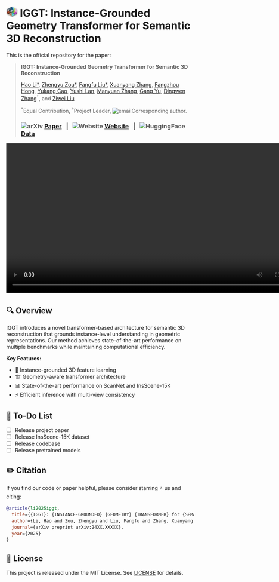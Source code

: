 # <img src="./assets/iggt_logo.png" alt="logo" width="30"/> IGGT: Instance-Grounded Geometry Transformer for Semantic 3D Reconstruction

This is the official repository for the paper:
> **IGGT: Instance-Grounded Geometry Transformer for Semantic 3D Reconstruction** 
>
> [Hao Li*](https://lifuguan.github.io/), [Zhengyu Zou*](), [Fangfu Liu*](https://scholar.google.com/citations?user=b-4FUVsAAAAJ&hl=zh-CN), [Xuanyang Zhang](https://scholar.google.com/citations?user=oPV20eMAAAAJ&hl=zh-CN), [Fangzhou Hong](https://scholar.google.com/citations?user=mhaiL5MAAAAJ&hl=zh-CN&oi=ao), [Yukang Cao](https://scholar.google.com/citations?user=1rIzYQgAAAAJ&hl=zh-CN&oi=ao), [Yushi Lan](https://scholar.google.com/citations?user=dTNZCUcAAAAJ&hl=zh-CN&oi=ao), [Manyuan Zhang](https://manyuan97.github.io/), [Gang Yu](https://www.skicyyu.org/), [Dingwen Zhang](https://teacher.nwpu.edu.cn/zdw2006yyy)<sup>†</sup>, and [Ziwei Liu](https://liuziwei7.github.io/)
>
> <sup>*</sup>Equal Contribution, <sup>†</sup>Project Leader, <img src="https://cdn.jsdelivr.net/gh/twitter/twemoji@14.0.2/assets/svg/2709.svg" alt="email" width="16"/>Corresponding author.
>
> ### <img src="https://raw.githubusercontent.com/simple-icons/simple-icons/develop/icons/arxiv.svg" alt="arXiv" width="20"/> [Paper](https://arxiv.org/abs/24XX.XXXXX) &nbsp; | &nbsp; <img src="https://raw.githubusercontent.com/simple-icons/simple-icons/develop/icons/internetarchive.svg" alt="Website" width="20"/> [Website](https://example.com) &nbsp; | &nbsp; <img src="https://huggingface.co/front/assets/huggingface_logo-noborder.svg" alt="HuggingFace" width="20"/> [Data](https://huggingface.co/datasets/YourOrg/InsScene-15K) 


<div align="center">
  <video src="./assets/demo_video.mp4" alt="IGGT Demo" width="800"/>
</div>

## 🔍 Overview
IGGT introduces a novel transformer-based architecture for semantic 3D reconstruction that grounds instance-level understanding in geometric representations. Our method achieves state-of-the-art performance on multiple benchmarks while maintaining computational efficiency.

**Key Features:**
- 🎯 Instance-grounded 3D feature learning
- 🏗️ Geometry-aware transformer architecture
- 📊 State-of-the-art performance on ScanNet and InsScene-15K
- ⚡ Efficient inference with multi-view consistency

## 📝 To-Do List

- [ ] Release project paper
- [ ] Release InsScene-15K dataset
- [ ] Release codebase
- [ ] Release pretrained models

## ✏️ Citation
If you find our code or paper helpful, please consider starring ⭐ us and citing:
```bibtex
@article{li2025iggt,
  title={{IGGT}: {INSTANCE-GROUNDED} {GEOMETRY} {TRANSFORMER} for {SEMANTIC} {3D} {RECONSTRUCTION}},
  author={Li, Hao and Zou, Zhengyu and Liu, Fangfu and Zhang, Xuanyang and Hong, Fangzhou and Cao, Yukang and Lan, Yushi and Zhang, Manyuan and Yu, Gang and Zhang, Dingwen and Liu, Ziwei},
  journal={arXiv preprint arXiv:24XX.XXXXX},
  year={2025}
}
```

## 📄 License
This project is released under the MIT License. See [LICENSE](LICENSE) for details.

